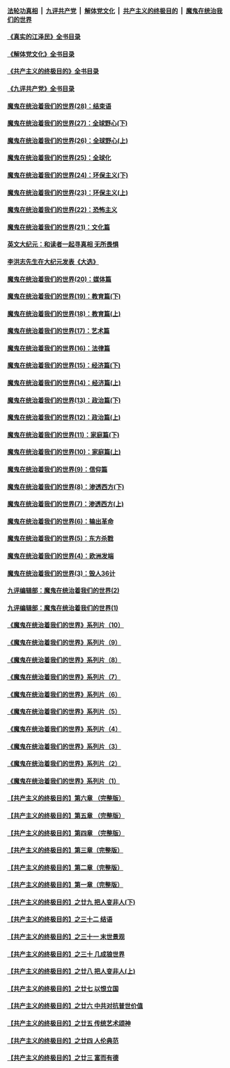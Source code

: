 ####  [法轮功真相](../../../../basic/blob/master/README.md?t=08132001) &nbsp;|&nbsp; [九评共产党](../../../../9ping.md/blob/master/README.md?t=08132001) &nbsp;|&nbsp; [解体党文化](../../../../jtdwh.md/blob/master/README.md?t=08132001)  &nbsp;|&nbsp; [共产主义的终极目的](../../../../gczydzjmd.md/blob/master/README.md?t=08132001) &nbsp;|&nbsp; [魔鬼在统治我们的世界](../../../../mgztzwmdsj.md/blob/master/README.md?t=08132001) 

#### [《真实的江泽民》全书目录](../pages/nsc422/n13721399.md?t=08132001) 

#### [《解体党文化》全书目录](../pages/nsc422/n13721157.md?t=08132001) 

#### [《共产主义的终极目的》全书目录](../pages/nsc422/n13721048.md?t=08132001) 

#### [《九评共产党》全书目录](../pages/nsc422/n13708085.md?t=08132001) 

#### [魔鬼在统治着我们的世界(28)：结束语](../pages/nsc422/n10936246.md?t=08132001) 

#### [魔鬼在统治着我们的世界(27)：全球野心(下)](../pages/nsc422/n10928319.md?t=08132001) 

#### [魔鬼在统治着我们的世界(26)：全球野心(上)](../pages/nsc422/n10900318.md?t=08132001) 

#### [魔鬼在统治着我们的世界(25)：全球化](../pages/nsc422/n10788205.md?t=08132001) 

#### [魔鬼在统治着我们的世界(24)：环保主义(下)](../pages/nsc422/n10695307.md?t=08132001) 

#### [魔鬼在统治着我们的世界(23)：环保主义(上)](../pages/nsc422/n10688613.md?t=08132001) 

#### [魔鬼在统治着我们的世界(22)：恐怖主义](../pages/nsc422/n10614727.md?t=08132001) 

#### [魔鬼在统治着我们的世界(21)：文化篇](../pages/nsc422/n10597706.md?t=08132001) 

#### [英文大纪元：和读者一起寻真相 无所畏惧](../pages/nsc422/n12542027.md?t=08132001) 

#### [李洪志先生在大纪元发表《大选》](../pages/nsc422/n12534746.md?t=08132001) 

#### [魔鬼在统治着我们的世界(20)：媒体篇](../pages/nsc422/n10586579.md?t=08132001) 

#### [魔鬼在统治着我们的世界(19)：教育篇(下)](../pages/nsc422/n10564808.md?t=08132001) 

#### [魔鬼在统治着我们的世界(18)：教育篇(上)](../pages/nsc422/n10526970.md?t=08132001) 

#### [魔鬼在统治着我们的世界(17)：艺术篇](../pages/nsc422/n10499093.md?t=08132001) 

#### [魔鬼在统治着我们的世界(16)：法律篇](../pages/nsc422/n10485969.md?t=08132001) 

#### [魔鬼在统治着我们的世界(15)：经济篇(下)](../pages/nsc422/n10469975.md?t=08132001) 

#### [魔鬼在统治着我们的世界(14)：经济篇(上)](../pages/nsc422/n10457370.md?t=08132001) 

#### [魔鬼在统治着我们的世界(13)：政治篇(下)](../pages/nsc422/n10448270.md?t=08132001) 

#### [魔鬼在统治着我们的世界(12)：政治篇(上)](../pages/nsc422/n10444576.md?t=08132001) 

#### [魔鬼在统治着我们的世界(11)：家庭篇(下)](../pages/nsc422/n10440961.md?t=08132001) 

#### [魔鬼在统治着我们的世界(10)：家庭篇(上)](../pages/nsc422/n10435448.md?t=08132001) 

#### [魔鬼在统治着我们的世界(9)：信仰篇](../pages/nsc422/n10432159.md?t=08132001) 

#### [魔鬼在统治着我们的世界(8)：渗透西方(下)](../pages/nsc422/n10429603.md?t=08132001) 

#### [魔鬼在统治着我们的世界(7)：渗透西方(上)](../pages/nsc422/n10426013.md?t=08132001) 

#### [魔鬼在统治着我们的世界(6)：输出革命](../pages/nsc422/n10421536.md?t=08132001) 

#### [魔鬼在统治着我们的世界(5)：东方杀戮](../pages/nsc422/n10417707.md?t=08132001) 

#### [魔鬼在统治着我们的世界(4)：欧洲发端](../pages/nsc422/n10414890.md?t=08132001) 

#### [魔鬼在统治着我们的世界(3)：毁人36计](../pages/nsc422/n10411583.md?t=08132001) 

#### [九评编辑部：魔鬼在统治着我们的世界(2)](../pages/nsc422/n10410036.md?t=08132001) 

#### [九评编辑部：魔鬼在统治着我们的世界(1)](../pages/nsc422/n10406825.md?t=08132001) 

#### [《魔鬼在统治着我们的世界》系列片（10）](../pages/nsc422/n12292670.md?t=08132001) 

#### [《魔鬼在统治着我们的世界》系列片（9）](../pages/nsc422/n12290859.md?t=08132001) 

#### [《魔鬼在统治着我们的世界》系列片（8）](../pages/nsc422/n12287445.md?t=08132001) 

#### [《魔鬼在统治着我们的世界》系列片（7）](../pages/nsc422/n12283425.md?t=08132001) 

#### [《魔鬼在统治着我们的世界》系列片（6）](../pages/nsc422/n12282314.md?t=08132001) 

#### [《魔鬼在统治着我们的世界》系列片（5）](../pages/nsc422/n12281419.md?t=08132001) 

#### [《魔鬼在统治着我们的世界》系列片（4）](../pages/nsc422/n12274024.md?t=08132001) 

#### [《魔鬼在统治着我们的世界》系列片（3）](../pages/nsc422/n12271322.md?t=08132001) 

#### [《魔鬼在统治着我们的世界》系列片（2）](../pages/nsc422/n12269049.md?t=08132001) 

#### [《魔鬼在统治着我们的世界》系列片（1）](../pages/nsc422/n12267575.md?t=08132001) 

#### [【共产主义的终极目的】第六章 （完整版）](../pages/nsc422/n11428913.md?t=08132001) 

#### [【共产主义的终极目的】第五章 （完整版）](../pages/nsc422/n11428912.md?t=08132001) 

#### [【共产主义的终极目的】第四章 （完整版）](../pages/nsc422/n11428907.md?t=08132001) 

#### [【共产主义的终极目的】第三章（完整版）](../pages/nsc422/n11428848.md?t=08132001) 

#### [【共产主义的终极目的】第二章（完整版）](../pages/nsc422/n11428831.md?t=08132001) 

#### [【共产主义的终极目的】第一章（完整版）](../pages/nsc422/n11417651.md?t=08132001) 

#### [【共产主义的终极目的】之廿九 把人变非人(下)](../pages/nsc422/n11344140.md?t=08132001) 

#### [【共产主义的终极目的】之三十二 结语](../pages/nsc422/n11360535.md?t=08132001) 

#### [【共产主义的终极目的】之三十一 末世景观](../pages/nsc422/n11351129.md?t=08132001) 

#### [【共产主义的终极目的】之三十 几成狼世界](../pages/nsc422/n11348280.md?t=08132001) 

#### [【共产主义的终极目的】之廿八 把人变非人(上)](../pages/nsc422/n11340492.md?t=08132001) 

#### [【共产主义的终极目的】之廿七 以恨立国](../pages/nsc422/n11336944.md?t=08132001) 

#### [【共产主义的终极目的】之廿六 中共对抗普世价值](../pages/nsc422/n11324785.md?t=08132001) 

#### [【共产主义的终极目的】之廿五 传统艺术颂神](../pages/nsc422/n11296396.md?t=08132001) 

#### [【共产主义的终极目的】之廿四 人伦典范](../pages/nsc422/n11296397.md?t=08132001) 

#### [【共产主义的终极目的】之廿三 富而有德](../pages/nsc422/n11283598.md?t=08132001) 

